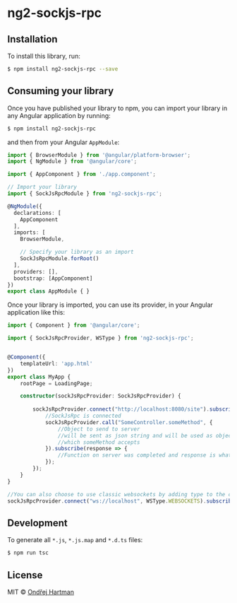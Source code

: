 # ng2-sockjs-rpc

## Installation

To install this library, run:

```bash
$ npm install ng2-sockjs-rpc --save
```

## Consuming your library

Once you have published your library to npm, you can import your library in any Angular application by running:

```bash
$ npm install ng2-sockjs-rpc
```

and then from your Angular `AppModule`:

```typescript
import { BrowserModule } from '@angular/platform-browser';
import { NgModule } from '@angular/core';

import { AppComponent } from './app.component';

// Import your library
import { SockJsRpcModule } from 'ng2-sockjs-rpc';

@NgModule({
  declarations: [
    AppComponent
  ],
  imports: [
    BrowserModule,

    // Specify your library as an import
    SockJsRpcModule.forRoot()
  ],
  providers: [],
  bootstrap: [AppComponent]
})
export class AppModule { }
```

Once your library is imported, you can use its provider, in your Angular application like this:

```typescript
import { Component } from '@angular/core';

import { SockJsRpcProvider, WSType } from 'ng2-sockjs-rpc';


@Component({
	templateUrl: 'app.html'
})
export class MyApp {
	rootPage = LoadingPage;

	constructor(sockJsRpcProvider: SockJsRpcProvider) {
		
		sockJsRpcProvider.connect("http://localhost:8080/site").subscribe(() => {
			//SockJsRpc is connected
			sockJsRpcProvider.call("SomeController.someMethod", {
				//Object to send to server
				//will be sent as json string and will be used as object
				//which someMethod accepts
			}).subscribe(response => {
				//Function on server was completed and response is what server function returned
			});
		});
	}
}

//You can also choose to use classic websockets by adding type to the connect function
sockJsRpcProvider.connect("ws://localhost", WSType.WEBSOCKETS).subscribe();

```

## Development

To generate all `*.js`, `*.js.map` and `*.d.ts` files:

```bash
$ npm run tsc
```
## License

MIT © [Ondřej Hartman](mailto:ondrejhartman@hotmail.com)
